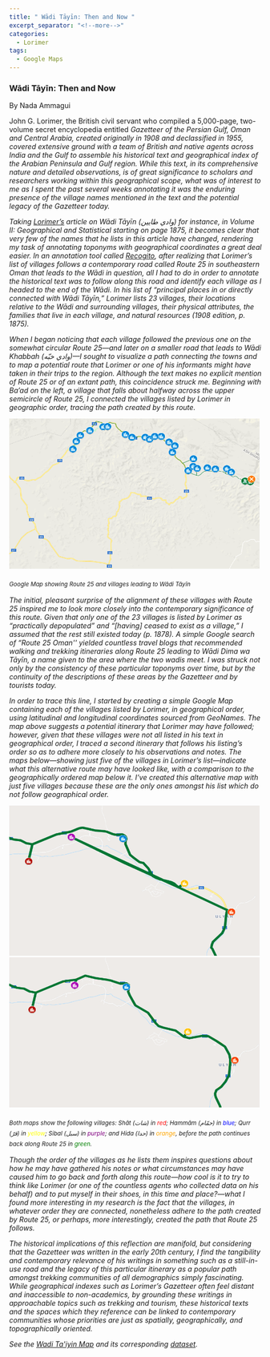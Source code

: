 ```yaml
---
title: " Wādi Tāyīn: Then and Now "
excerpt_separator: "<!--more-->"
categories:
  - Lorimer
tags:
  - Google Maps
---
```


### Wādi Tāyīn: Then and Now

By Nada Ammagui


John G. Lorimer, the British civil servant who compiled a 5,000-page, two-volume secret encyclopedia entitled <i>Gazetteer of the Persian Gulf, Oman and Central Arabia, created originally in 1908 and declassified in 1955, covered extensive ground with a team of British and native agents across India and the Gulf to assemble his historical text and geographical index of the Arabian Peninsula and Gulf region. While this text, in its comprehensive nature and detailed observations, is of great significance to scholars and researchers working within this geographical scope, what was of interest to me as I spent the past several weeks annotating it was the enduring presence of the village names mentioned in the text and the potential legacy of the Gazetteer today.


Taking [Lorimer’s](https://archive.org/details/in.ernet.dli.2015.206964/page/n1967/mode/2up) article on Wādi Tāyīn (وادي طايين) for instance, in Volume II: Geographical and Statistical starting on page 1875, it becomes clear that very few of the names that he lists in this article have changed, rendering my task of annotating toponyms with geographical coordinates a great deal easier. In an annotation tool called [Recogito](https://recogito.pelagios.org/), after realizing that Lorimer’s list of villages follows a contemporary road called Route 25 in southeastern Oman that leads to the Wādi in question, all I had to do in order to annotate the historical text was to follow along this road and identify each village as I headed to the end of the Wādi. In his list of “principal places in or directly connected with Wādi Tāyīn,” Lorimer lists 23 villages, their locations relative to the Wādi and surrounding villages, their physical attributes, the families that live in each village, and natural resources (1908 edition, p. 1875).


When I began noticing that each village followed the previous one on the somewhat circular Route 25—and later on a smaller road that leads to Wādi Khabbah (وادي خبّه)—I sought to visualize a path connecting the towns and to map a potential route that Lorimer or one of his informants might have taken in their trips to the region. Although the text makes no explicit mention of Route 25 or of an extant path, this coincidence struck me. Beginning with Ba’ad on the left, a village that falls about halfway across the upper semicircle of Route 25, I connected the villages listed by Lorimer in geographic order, tracing the path created by this route.

<img src="/assets/images/nadasblog.jpg" style="width:500px;height:300px;">

<sub><i>Google Map showing Route 25 and villages leading to Wādi Tāyīn<sub>


The initial, pleasant surprise of the alignment of these villages with Route 25 inspired me to look more closely into the contemporary significance of this route. Given that only one of the 23 villages is listed by Lorimer as “practically depopulated” and “[having] ceased to exist as a village,” I assumed that the rest still existed today (p. 1878). A simple Google search of “Route 25 Oman'' yielded countless travel blogs that recommended walking and trekking itineraries along Route 25 leading to Wādi Dima wa Tāyīn, a name given to the area where the two wadis meet. I was struck not only by the consistency of these particular toponyms over time, but by the continuity of the descriptions of these areas by the Gazetteer and by tourists today.

In order to trace this line, I started by creating a simple Google Map containing each of the villages listed by Lorimer, in geographical order, using latitudinal and longitudinal coordinates sourced from GeoNames. The map above suggests a potential itinerary that Lorimer may have followed; however, given that these villages were not all listed in his text in geographical order, I traced a second itinerary that follows his listing’s order so as to adhere more closely to his observations and notes. The maps below—showing just five of the villages in Lorimer’s list—indicate what this alternative route may have looked like, with a comparison to the geographically ordered map below it. I’ve created this alternative map with just five villages because these are the only ones amongst his list which do not follow geographical order.<br>

<img src="/assets/images/nadasblog2.jpg" style="width:500px;height:300px;"><br>
<img src="/assets/images/nadasblog3.jpg" style="width:500px;height:300px;">

<sub>Both maps show the following villages: Shāt (شات) in <span style="color:#FF0000;">red</span>; Hammām (حمّام) in <span style="color:#0000FF;">blue</span>; Qurr (قرّ) in <span style="color:#FFFF00;">yellow</span>; Sibal (سبل) in <span style="color:#800080;">purple</span>; and Hida (حدا) in <span style="color:#FFA500;">orange</span>, before the path continues back along Route 25 in <span style="color:#008000;">green</span>.<sub>	


Though the order of the villages as he lists them inspires questions about how he may have gathered his notes or what circumstances may have caused him to go back and forth along this route—how cool is it to try to think like Lorimer (or one of the countless agents who collected data on his behalf) and to put myself in their shoes, in this time and place?—what I found more interesting in my research is the fact that the villages, in whatever order they are connected, nonetheless adhere to the path created by Route 25, or perhaps, more interestingly, created the path that Route 25 follows.


The historical implications of this reflection are manifold, but considering that the Gazetteer was written in the early 20th century, I find the tangibility and contemporary relevance of his writings in something such as a still-in-use road and the legacy of this particular itinerary as a popular path amongst trekking communities of all demographics simply fascinating. While geographical indexes such as Lorimer’s Gazetteer often feel distant and inaccessible to non-academics, by grounding these writings in approachable topics such as trekking and tourism, these historical texts and the spaces which they reference can be linked to contemporary communities whose priorities are just as spatially, geographically, and topographically oriented.

See the [Wadi Ta'iyin Map](https://www.google.com/maps/d/u/0/viewer?mid=10lDPJuu5VnFO3ofcrBUYTWh3U6Ba-xj9&ll=23.110989824741395%2C58.662744400000015&z=10) and its corresponding [dataset](https://github.com/opengulf/Lorimer_data/blob/master/Wadi_Al_Tayin.csv).
